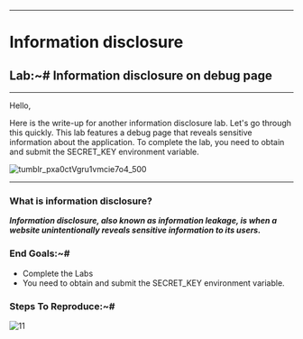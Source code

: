 ***
# Information disclosure
## Lab:~# Information disclosure on debug page

***
Hello,

Here is the write-up for another information disclosure lab. Let's go through this quickly. This lab features a debug page that reveals sensitive information about the application. To complete the lab, you need to obtain and submit the SECRET_KEY environment variable.

![tumblr_pxa0ctVgru1vmcie7o4_500](https://github.com/user-attachments/assets/ef47b718-93cb-45be-885d-a627791e001e)

***
### What is information disclosure?
**_Information disclosure, also known as information leakage, is when a website unintentionally reveals sensitive information to its users._**

### End Goals:~#
- Complete the Labs
- You need to obtain and submit the SECRET_KEY environment variable.

### Steps To Reproduce:~#

![11](https://github.com/user-attachments/assets/ba6cb112-d529-4c81-8d21-8804e5a9585c)

